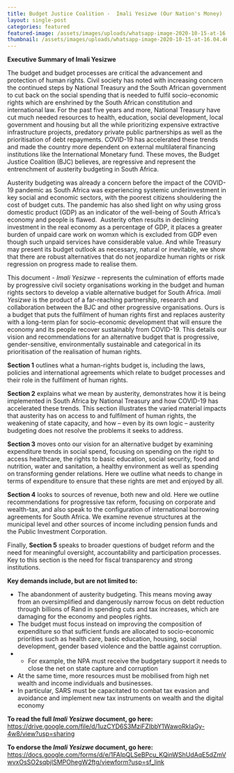 ```yaml
---
title: Budget Justice Coalition -  Imali Yesizwe (Our Nation's Money)
layout: single-post
categories: featured
featured-image: /assets/images/uploads/whatsapp-image-2020-10-15-at-16.04.46.jpeg
thumbnail: /assets/images/uploads/whatsapp-image-2020-10-15-at-16.04.46.jpeg
---
```

**Executive Summary of Imali Yesizwe**

The budget and budget processes are critical the advancement and protection of human rights. Civil society has noted with increasing concern the continued steps by National Treasury and the South African government to cut back on the social spending that is needed to fulfil socio-economic rights which are enshrined by the South African constitution and international law. For the past five years and more, National Treasury have cut much needed resources to health, education, social development, local government and housing but all the while prioritizing expensive extractive infrastructure projects, predatory private public partnerships as well as the prioritisation of debt repayments. COVID-19 has accelerated these trends and made the country more dependent on external multilateral financing institutions like the International Monetary fund. These moves, the Budget Justice Coalition (BJC) believes, are regressive and represent the entrenchment of austerity budgeting in South Africa.

Austerity budgeting was already a concern before the impact of the COVID-19 pandemic as South Africa was experiencing systemic underinvestment in key social and economic sectors, with the poorest citizens shouldering the cost of budget cuts. The pandemic has also shed light on why using gross domestic product (GDP) as an indicator of the well-being of South Africa’s economy and people is flawed.  Austerity often results in declining investment in the real economy as a percentage of GDP, it places a greater burden of unpaid care work on womxn which is excluded from GDP even though such unpaid services have considerable value. And while Treasury may present its budget outlook as necessary, natural or inevitable, we show that there are robust alternatives that do not jeopardize human rights or risk regression on progress made to realise them.

This document - *Imali Yesizwe -* represents the culmination of efforts made by progressive civil society organisations working in the budget and human rights sectors to develop a viable alternative budget for South Africa. *Imali Yesizwe* is the product of a far-reaching partnership, research and collaboration between the BJC and other progressive organisations. Ours is a budget that puts the fulfilment of human rights first and replaces austerity with a long-term plan for socio-economic development that will ensure the economy and its people recover sustainably from COVID-19. This details our vision and recommendations for an alternative budget that is progressive, gender-sensitive, environmentally sustainable and categorical in its prioritisation of the realisation of human rights.

**Section 1** outlines what a human-rights budget is, including the laws, policies and international agreements which relate to budget processes and their role in the fulfilment of human rights.

**Section 2** explains what we mean by austerity, demonstrates how it is being implemented in South Africa by National Treasury and how COVID-19 has accelerated these trends. This section illustrates the varied material impacts that austerity has on access to and fulfilment of human rights, the weakening of state capacity, and how – even by its own logic – austerity budgeting does not resolve the problems it seeks to address.

**Section 3** moves onto our vision for an alternative budget by examining expenditure trends in social spend, focusing on spending on the right to access healthcare, the rights to basic education, social security, food and nutrition, water and sanitation, a healthy environment as well as spending on transforming gender relations. Here we outline what needs to change in terms of expenditure to ensure that these rights are met and enjoyed by all.

**Section 4** looks to sources of revenue, both new and old. Here we outline recommendations for progressive tax reform, focusing on corporate and wealth-tax, and also speak to the configuration of international borrowing agreements for South Africa. We examine revenue structures at the municipal level and other sources of income including pension funds and the Public Investment Corporation.

Finally, **Section 5** speaks to broader questions of budget reform and the need for meaningful oversight, accountability and participation processes. Key to this section is the need for fiscal transparency and strong institutions.

**Key demands include, but are not limited to:**

* The abandonment of austerity budgeting. This means moving away from an oversimplified and dangerously narrow focus on debt reduction through billions of Rand in spending cuts and tax increases, which are damaging for the economy and peoples rights.
* The budget must focus instead on improving the composition of expenditure so that sufficient funds are allocated to socio-economic priorities such as health care, basic education, housing, social development, gender based violence and the battle against corruption.
* * For example, the NPA must receive the budgetary support it needs to close the net on state capture and corruption
* At the same time, more resources must be mobilised from high net wealth and income individuals and businesses. 
* In particular, SARS must be capacitated to combat tax evasion and avoidance and implement new tax instruments on wealth and the digital economy

<!--EndFragment-->

**To read the full *Imali Yesizwe* document, go here:** [https://drive.google.com/file/d/1uzCYD6S3MziFZIbbY1WawoRkIaGy-4w8/view?usp=sharing ](https://drive.google.com/file/d/1uzCYD6S3MziFZIbbY1WawoRkIaGy-4w8/view?usp=sharing)

**To endorse the *Imali Yesizwe* document, go here:** <https://docs.google.com/forms/d/e/1FAIpQLSeBPcu_KQinWShUdAqE5dZmVwvxOsSO2sqbjISMPOhegW2ftg/viewform?usp=sf_link>